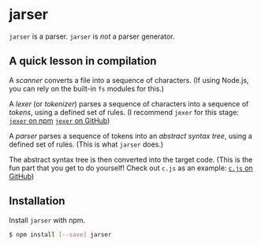 # jarser

`jarser` is a parser. `jarser` is _not_ a parser generator.

## A quick lesson in compilation

A _scanner_ converts a file into a sequence of characters. (If using Node.js,
you can rely on the built-in `fs` modules for this.)

A _lexer_ (or _tokenizer_) parses a sequence of characters into a sequence of
_tokens_, using a defined set of rules. (I recommend `jexer` for this stage: 
[`jexer` on npm](https://npmjs.com/jexer)
[`jexer` on GitHub](https://github.com/MichaelBuhler/jexer))

A _parser_ parses a sequence of tokens into an _abstract syntax tree_, using a
defined set of rules. (This is what `jarser` does.)

The abstract syntax tree is then converted into the target code. (This is the
fun part that you get to do yourself! Check out `c.js` as an example:
[`c.js` on GitHub](https://github.com/MichaelBuhler/c.js))

## Installation

Install `jarser` with npm.

```bash
$ npm install [--save] jarser
```